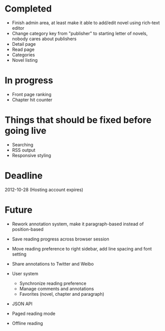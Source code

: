 # Completed

* Finish admin area, at least make it able to add/edit novel using rich-text editor
* Change category key from "publisher" to starting letter of novels, nobody cares about publishers
* Detail page
* Read page
* Categories
* Novel listing

# In progress

* Front page ranking
* Chapter hit counter
    
# Things that should be fixed before going live

* Searching
* RSS output
* Responsive styling

# Deadline

2012-10-28 (Hosting account expires)

# Future

* Rework annotation system, make it paragraph-based instead of position-based
* Save reading progress across browser session
* Move reading preference to right sidebar, add line spacing and font setting
* Share annotations to Twitter and Weibo
* User system
    + Synchronize reading preference
    + Manage comments and annotations
    + Favorites (novel, chapter and paragraph)

* JSON API
* Paged reading mode
* Offline reading
